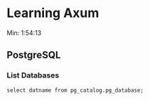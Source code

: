 # Learning Axum

Min: 1:54:13

## PostgreSQL

### List Databases

```shell
select datname from pg_catalog.pg_database;
```
